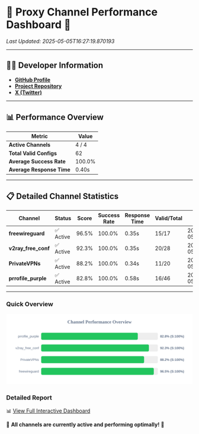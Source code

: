 # 🌟 Proxy Channel Performance Dashboard 🌟

_Last Updated: 2025-05-05T16:27:19.870193_

---

## 👩‍💻 Developer Information

- **[GitHub Profile](https://github.com/4n0nymou3)**  
- **[Project Repository](https://github.com/4n0nymou3/multi-proxy-config-fetcher)**  
- **[X (Twitter)](https://x.com/4n0nymou3)**  

---

## 📊 Performance Overview

| Metric                | Value       |
|-----------------------|-------------|
| **Active Channels**   | 4 / 4       |
| **Total Valid Configs** | 62          |
| **Average Success Rate** | 100.0%      |
| **Average Response Time** | 0.40s       |

---

## 📋 Detailed Channel Statistics

| Channel          | Status     | Score  | Success Rate | Response Time | Valid/Total | Last Success               |
|------------------|------------|--------|--------------|---------------|-------------|----------------------------|
| **freewireguard**  | ✅ Active  | 96.5%  | 100.0% | 0.35s         | 15/17       | 2025-05-05T16:27:19.868335 |
| **v2ray_free_conf**  | ✅ Active  | 92.3%  | 100.0% | 0.35s         | 20/28       | 2025-05-05T16:27:19.116952 |
| **PrivateVPNs**  | ✅ Active  | 88.2%  | 100.0% | 0.34s         | 11/20       | 2025-05-05T16:27:19.492735 |
| **prrofile_purple**  | ✅ Active  | 82.8%  | 100.0% | 0.58s         | 16/46       | 2025-05-05T16:27:18.716329 |

---

### Quick Overview
<div align="center">
  <a href="https://raw.githubusercontent.com/nullluser/NullRepo/refs/heads/main/assets/channel_stats_chart.svg">
    <img src="https://raw.githubusercontent.com/nullluser/NullRepo/refs/heads/main/assets/channel_stats_chart.svg" alt="Source Performance Statistics" width="800">
  </a>
</div>

### Detailed Report
📊 [View Full Interactive Dashboard](https://htmlpreview.github.io/?https://github.com/nullluser/NullRepo/blob/main/assets/performance_report.html)

🎉 **All channels are currently active and performing optimally!** 🎉

